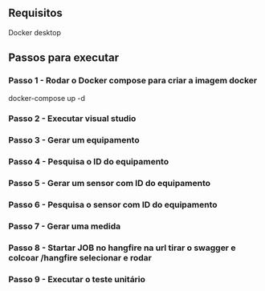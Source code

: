 
## Requisitos

Docker desktop

## Passos para executar

### Passo 1 - Rodar o Docker compose para criar a imagem docker

docker-compose up -d

### Passo 2 - Executar visual studio

### Passo 3 - Gerar um equipamento

### Passo 4 - Pesquisa o ID do equipamento

### Passo 5 - Gerar um sensor com ID do equipamento

### Passo 6 - Pesquisa o sensor com ID do equipamento

### Passo 7 - Gerar uma medida

### Passo 8 - Startar JOB no hangfire na url tirar o swagger e colcoar /hangfire selecionar e rodar

### Passo 9 - Executar o teste unitário